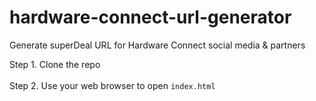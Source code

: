 # hardware-connect-url-generator
Generate superDeal URL for Hardware Connect social media &amp; partners

Step 1. Clone the repo
<br /><br />
Step 2. Use your web browser to open `index.html`
